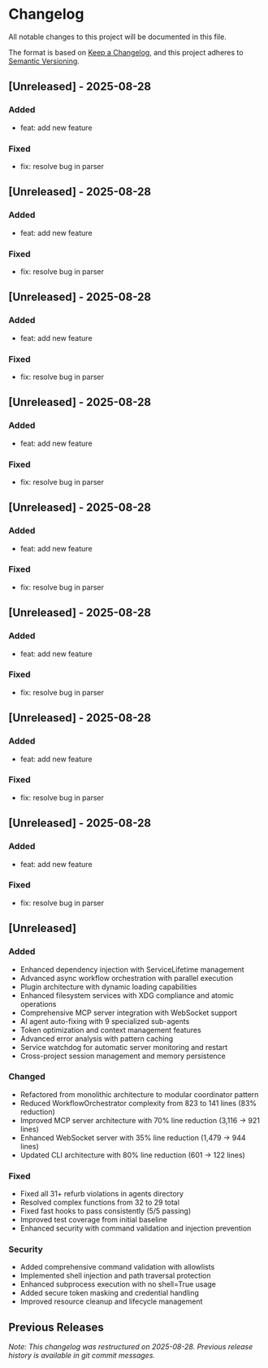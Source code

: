 # Changelog

All notable changes to this project will be documented in this file.

The format is based on [Keep a Changelog](https://keepachangelog.com/en/1.0.0/),
and this project adheres to [Semantic Versioning](https://semver.org/spec/v2.0.0.html).

## [Unreleased] - 2025-08-28

### Added
- feat: add new feature

### Fixed
- fix: resolve bug in parser


## [Unreleased] - 2025-08-28

### Added
- feat: add new feature

### Fixed
- fix: resolve bug in parser


## [Unreleased] - 2025-08-28

### Added
- feat: add new feature

### Fixed
- fix: resolve bug in parser


## [Unreleased] - 2025-08-28

### Added
- feat: add new feature

### Fixed
- fix: resolve bug in parser


## [Unreleased] - 2025-08-28

### Added
- feat: add new feature

### Fixed
- fix: resolve bug in parser


## [Unreleased] - 2025-08-28

### Added
- feat: add new feature

### Fixed
- fix: resolve bug in parser


## [Unreleased] - 2025-08-28

### Added
- feat: add new feature

### Fixed
- fix: resolve bug in parser


## [Unreleased] - 2025-08-28

### Added
- feat: add new feature

### Fixed
- fix: resolve bug in parser


## [Unreleased]

### Added
- Enhanced dependency injection with ServiceLifetime management
- Advanced async workflow orchestration with parallel execution
- Plugin architecture with dynamic loading capabilities
- Enhanced filesystem services with XDG compliance and atomic operations
- Comprehensive MCP server integration with WebSocket support
- AI agent auto-fixing with 9 specialized sub-agents
- Token optimization and context management features
- Advanced error analysis with pattern caching
- Service watchdog for automatic server monitoring and restart
- Cross-project session management and memory persistence

### Changed
- Refactored from monolithic architecture to modular coordinator pattern
- Reduced WorkflowOrchestrator complexity from 823 to 141 lines (83% reduction)
- Improved MCP server architecture with 70% line reduction (3,116 → 921 lines)
- Enhanced WebSocket server with 35% line reduction (1,479 → 944 lines)
- Updated CLI architecture with 80% line reduction (601 → 122 lines)

### Fixed
- Fixed all 31+ refurb violations in agents directory
- Resolved complex functions from 32 to 29 total
- Fixed fast hooks to pass consistently (5/5 passing)
- Improved test coverage from initial baseline
- Enhanced security with command validation and injection prevention

### Security
- Added comprehensive command validation with allowlists
- Implemented shell injection and path traversal protection
- Enhanced subprocess execution with no shell=True usage
- Added secure token masking and credential handling
- Improved resource cleanup and lifecycle management

## Previous Releases

*Note: This changelog was restructured on 2025-08-28. Previous release history is available in git commit messages.*
